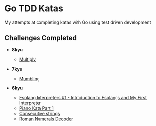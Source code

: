 # Go TDD Katas

My attempts at completing katas with Go using test driven development

## Challenges Completed

- **8kyu**

  - [Multiply](https://www.codewars.com/kata/50654ddff44f800200000004)

- **7kyu**

  - [Mumbling](https://www.codewars.com/kata/mumbling)

- **6kyu**

  - [Esolang Interpreters #1 - Introduction to Esolangs and My First Interpreter](https://www.codewars.com/kata/586dd26a69b6fd46dd0000c0)
  - [Piano Kata Part 1](https://www.codewars.com/kata/piano-kata-part-1/train/go)
  - [Consecutive strings](https://www.codewars.com/kata/consecutive-strings/train/go)
  - [Roman Numerals Decoder](https://www.codewars.com/kata/roman-numerals-decoder/train/go)
